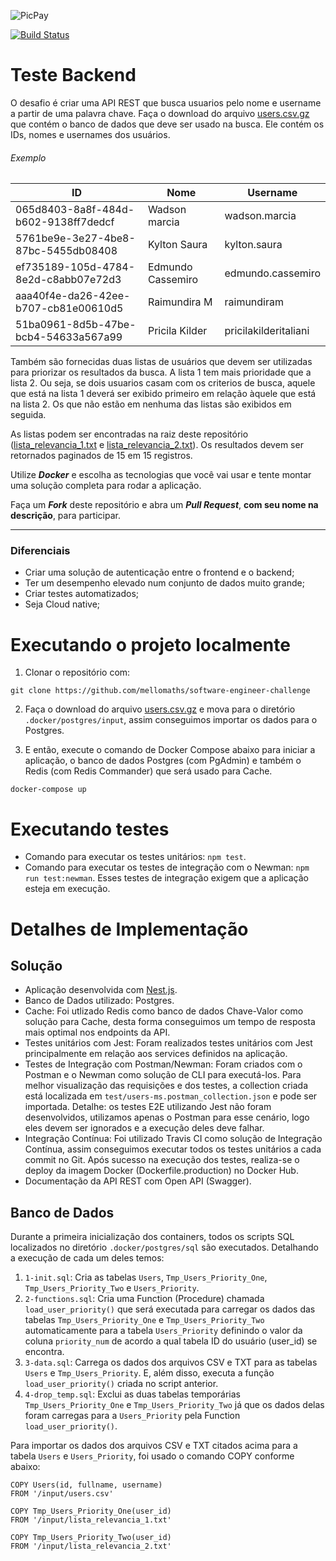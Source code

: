 ![PicPay](https://user-images.githubusercontent.com/1765696/26998603-711fcf30-4d5c-11e7-9281-0d9eb20337ad.png)

[![Build Status](https://www.travis-ci.com/mellomaths/software-engineer-challenge.svg?branch=main)](https://www.travis-ci.com/mellomaths/software-engineer-challenge)

# Teste Backend

O desafio é criar uma API REST que busca usuarios pelo nome e username a partir de uma palavra chave. Faça o download do arquivo [users.csv.gz](https://s3.amazonaws.com/careers-picpay/users.csv.gz) que contém o banco de dados que deve ser usado na busca. Ele contém os IDs, nomes e usernames dos usuários.

###### Exemplo
| ID                                   | Nome              | Username             |
|--------------------------------------|-------------------|----------------------|
| 065d8403-8a8f-484d-b602-9138ff7dedcf | Wadson marcia     | wadson.marcia        |
| 5761be9e-3e27-4be8-87bc-5455db08408  | Kylton Saura      | kylton.saura         |
| ef735189-105d-4784-8e2d-c8abb07e72d3 | Edmundo Cassemiro | edmundo.cassemiro    |
| aaa40f4e-da26-42ee-b707-cb81e00610d5 | Raimundira M      | raimundiram          |
| 51ba0961-8d5b-47be-bcb4-54633a567a99 | Pricila Kilder    | pricilakilderitaliani|



Também são fornecidas duas listas de usuários que devem ser utilizadas para priorizar os resultados da busca. A lista 1 tem mais prioridade que a lista 2. Ou seja, se dois usuarios casam com os criterios de busca, aquele que está na lista 1 deverá ser exibido primeiro em relação àquele que está na lista 2. Os que não estão em nenhuma das listas são exibidos em seguida.

As listas podem ser encontradas na raiz deste repositório ([lista_relevancia_1.txt](lista_relevancia_1.txt) e [lista_relevancia_2.txt](lista_relevancia_2.txt)).
Os resultados devem ser retornados paginados de 15 em 15 registros.

Utilize ***Docker*** e escolha as tecnologias que você vai usar e tente montar uma solução completa para rodar a aplicação.

Faça um ***Fork*** deste repositório e abra um ***Pull Request***, **com seu nome na descrição**, para participar. 

-----

### Diferenciais

- Criar uma solução de autenticação entre o frontend e o backend;
- Ter um desempenho elevado num conjunto de dados muito grande;
- Criar testes automatizados;
- Seja Cloud native;

# Executando o projeto localmente

1. Clonar o repositório com:
```
git clone https://github.com/mellomaths/software-engineer-challenge
```

2. Faça o download do arquivo [users.csv.gz](https://s3.amazonaws.com/careers-picpay/users.csv.gz) e mova para o diretório `.docker/postgres/input`, assim conseguimos importar os dados para o Postgres.

3. E então, execute o comando de Docker Compose abaixo para iniciar a aplicação, o banco de dados Postgres (com PgAdmin) e também o Redis (com Redis Commander) que será usado para Cache.
```
docker-compose up
```

# Executando testes

- Comando para executar os testes unitários: `npm test`.
- Comando para executar os testes de integração com o Newman: `npm run test:newman`. Esses testes de integração exigem que a aplicação esteja em execução.

# Detalhes de Implementação

## Solução

- Aplicação desenvolvida com [Nest.js](https://nestjs.com/).
- Banco de Dados utilizado: Postgres.
- Cache: Foi utlizado Redis como banco de dados Chave-Valor como solução para Cache, desta forma conseguimos um tempo de resposta mais optimal nos endpoints da API.
- Testes unitários com Jest: Foram realizados testes unitários com Jest principalmente em relação aos services definidos na aplicação.
- Testes de Integração com Postman/Newman: Foram criados com o Postman e o Newman como solução de CLI para executá-los. Para melhor visualização das requisições e dos testes, a collection criada está localizada em `test/users-ms.postman_collection.json` e pode ser importada. Detalhe: os testes E2E utilizando Jest não foram desenvolvidos, utilizamos apenas o Postman para esse cenário, logo eles devem ser ignorados e a execução deles deve falhar.
- Integração Contínua: Foi utilizado Travis CI como solução de Integração Contínua, assim conseguimos executar todos os testes unitários a cada commit no Git. Após sucesso na execução dos testes, realiza-se o deploy da imagem Docker (Dockerfile.production) no Docker Hub.
- Documentação da API REST com Open API (Swagger).

## Banco de Dados

Durante a primeira inicialização dos containers, todos os scripts SQL localizados no diretório `.docker/postgres/sql` são executados. Detalhando a execução de cada um deles temos:
1. `1-init.sql`: Cria as tabelas `Users`, `Tmp_Users_Priority_One`, `Tmp_Users_Priority_Two` e `Users_Priority`.
2. `2-functions.sql`: Cria uma Function (Procedure) chamada `load_user_priority()` que será executada para carregar os dados das tabelas `Tmp_Users_Priority_One` e `Tmp_Users_Priority_Two` automaticamente para a tabela `Users_Priority` definindo o valor da coluna `priority_num` de acordo a qual tabela ID do usuário (user_id) se encontra.
3. `3-data.sql`: Carrega os dados dos arquivos CSV e TXT para as tabelas `Users` e `Tmp_Users_Priority`. E, além disso, executa a função `load_user_priority()` criada no script anterior.
4. `4-drop_temp.sql`: Exclui as duas tabelas temporárias `Tmp_Users_Priority_One` e `Tmp_Users_Priority_Two` já que os dados delas foram carregas para a `Users_Priority` pela Function `load_user_priority()`.

Para importar os dados dos arquivos CSV e TXT citados acima para a tabela `Users` e `Users_Priority`, foi usado o comando COPY conforme abaixo:
```
COPY Users(id, fullname, username)
FROM '/input/users.csv'
```

```
COPY Tmp_Users_Priority_One(user_id)
FROM '/input/lista_relevancia_1.txt'
```

```
COPY Tmp_Users_Priority_Two(user_id)
FROM '/input/lista_relevancia_2.txt'
```

